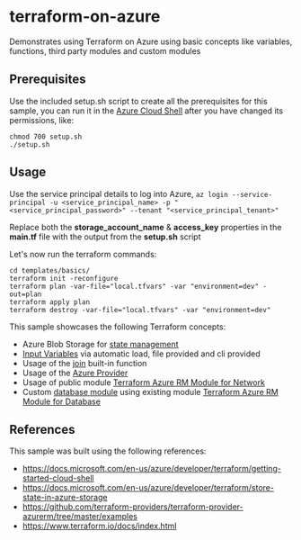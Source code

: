 # terraform-on-azure

Demonstrates using Terraform on Azure using basic concepts like variables, functions, third party modules and custom modules

## Prerequisites

Use the included setup.sh script to create all the prerequisites for this sample, you can run it in the [Azure Cloud Shell](https://docs.microsoft.com/en-us/azure/cloud-shell/overview) after you have changed its permissions, like:

```console
chmod 700 setup.sh
./setup.sh
```

## Usage

Use the service principal details to log into Azure, `az login --service-principal -u <service_principal_name> -p "<service_principal_password>" --tenant "<service_principal_tenant>"`

Replace both the **storage_account_name** & **access_key** properties in the **main.tf** file with the output from the **setup.sh** script

Let's now run the terraform commands:

```console
cd templates/basics/
terraform init -reconfigure
terraform plan -var-file="local.tfvars" -var "environment=dev" -out=plan
terraform apply plan
terraform destroy -var-file="local.tfvars" -var "environment=dev"
```

This sample showcases the following Terraform concepts:

- Azure Blob Storage for [state management](https://www.terraform.io/docs/backends/types/azurerm.html)
- [Input Variables](https://www.terraform.io/docs/configuration/variables.html) via automatic load, file provided and cli provided
- Usage of the [join](https://www.terraform.io/docs/configuration/functions/join.html) built-in function
- Usage of the [Azure Provider](https://www.terraform.io/docs/providers/azurerm/index.html)
- Usage of public module [Terraform Azure RM Module for Network](https://registry.terraform.io/modules/Azure/network/azurerm/3.1.1)
- Custom [database module](https://www.terraform.io/docs/modules/index.html) using existing module [Terraform Azure RM Module for Database](https://registry.terraform.io/modules/Azure/database/azurerm/1.1.0)

## References

This sample was built using the following references:

- https://docs.microsoft.com/en-us/azure/developer/terraform/getting-started-cloud-shell
- https://docs.microsoft.com/en-us/azure/developer/terraform/store-state-in-azure-storage
- https://github.com/terraform-providers/terraform-provider-azurerm/tree/master/examples
- https://www.terraform.io/docs/index.html
